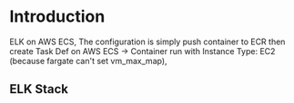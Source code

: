 # Introduction

ELK on AWS ECS, The configuration is simply push container to ECR then create Task Def on AWS ECS -> Container run with Instance Type: EC2 (because fargate can't set vm_max_map),

## ELK Stack



